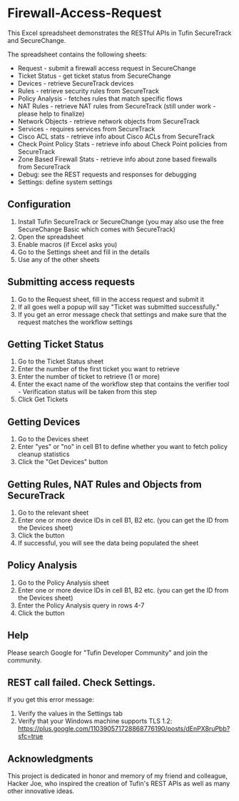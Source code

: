 Firewall-Access-Request
=======================

This Excel spreadsheet demonstrates the RESTful APIs in Tufin SecureTrack and SecureChange.

The spreadsheet contains the following sheets:  
- Request - submit a firewall access request in SecureChange
- Ticket Status - get ticket status from SecureChange
- Devices - retrieve SecureTrack devices
- Rules - retrieve security rules from SecureTrack  
- Policy Analysis - fetches rules that match specific flows
- NAT Rules - retrieve NAT rules from SecureTrack  (still under work - please help to finalize)
- Network Objects - retrieve network objects from SecureTrack
- Services - requires services from SecureTrack
- Cisco ACL stats - retrieve info about Cisco ACLs from SecureTrack  
- Check Point Policy Stats -  retrieve info about Check Point policies from SecureTrack
- Zone Based Firewall Stats - retrieve info about zone based firewalls from SecureTrack
- Debug: see the REST requests and responses for debugging
- Settings: define system settings

Configuration
-------------
1. Install Tufin SecureTrack or SecureChange (you may also use the free SecureChange Basic which comes with SecureTrack)  
2. Open the spreadsheet  
3. Enable macros (if Excel asks you)  
4. Go to the Settings sheet and fill in the details  
5. Use any of the other sheets  

Submitting access requests
--------------------------
1. Go to the Request sheet, fill in the access request and submit it  
2. If all goes well a popup will say "Ticket was submitted successfully."  
3. If you get an error message check that settings and make sure that the request matches the workflow settings  

Getting Ticket Status
---------------------
1. Go to the Ticket Status sheet
2. Enter the number of the first ticket you want to retrieve
3. Enter the number of ticket to retrieve (1 or more)
4. Enter the exact name of the workflow step that contains the verifier tool - Verification status will be taken from this step
5. Click Get Tickets

Getting Devices
---------------
1. Go to the Devices sheet  
2. Enter "yes" or "no" in cell B1 to define whether you want to fetch policy cleanup statistics  
3. Click the "Get Devices" button  

Getting Rules, NAT Rules and Objects from SecureTrack
-----------------------------------------------------
1. Go to the relevant sheet  
2. Enter one or more device IDs in cell B1, B2 etc. (you can get the ID from the Devices sheet)  
3. Click the button  
4. If successful, you will see the data being populated the sheet  

Policy Analysis
---------------
1. Go to the Policy Analysis sheet
2. Enter one or more device IDs in cell B1, B2 etc. (you can get the ID from the Devices sheet)  
3. Enter the Policy Analysis query in rows 4-7
3. Click the button  

Help
----
Please search Google for "Tufin Developer Community" and join the community.

REST call failed. Check Settings.
---------------------------------
If you get this error message:

1. Verify the values in the Settings tab
2. Verify that your Windows machine supports TLS 1.2: https://plus.google.com/110390571728868776190/posts/dEnPX8ruPbb?sfc=true

Acknowledgments
---------------
This project is dedicated in honor and memory of my friend and colleague, Hacker Joe, who inspired the creation of Tufin's REST APIs as well as many other innovative ideas.
